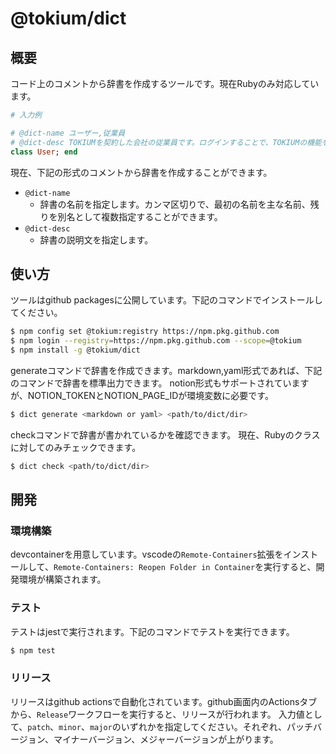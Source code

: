 # @tokium/dict
## 概要
コード上のコメントから辞書を作成するツールです。現在Rubyのみ対応しています。
```ruby
# 入力例

# @dict-name ユーザー,従業員
# @dict-desc TOKIUMを契約した会社の従業員です。ログインすることで、TOKIUMの機能を利用することができます。
class User; end
```

現在、下記の形式のコメントから辞書を作成することができます。
- `@dict-name`
  - 辞書の名前を指定します。カンマ区切りで、最初の名前を主な名前、残りを別名として複数指定することができます。
- `@dict-desc`
  - 辞書の説明文を指定します。

## 使い方
ツールはgithub packagesに公開しています。下記のコマンドでインストールしてください。
```bash
$ npm config set @tokium:registry https://npm.pkg.github.com
$ npm login --registry=https://npm.pkg.github.com --scope=@tokium
$ npm install -g @tokium/dict
```

generateコマンドで辞書を作成できます。markdown,yaml形式であれば、下記のコマンドで辞書を標準出力できます。
notion形式もサポートされていますが、NOTION_TOKENとNOTION_PAGE_IDが環境変数に必要です。
```bash
$ dict generate <markdown or yaml> <path/to/dict/dir>
```

checkコマンドで辞書が書かれているかを確認できます。
現在、Rubyのクラスに対してのみチェックできます。
```bash
$ dict check <path/to/dict/dir>
```

## 開発
### 環境構築
devcontainerを用意しています。vscodeの`Remote-Containers`拡張をインストールして、`Remote-Containers: Reopen Folder in Container`を実行すると、開発環境が構築されます。

### テスト
テストはjestで実行されます。下記のコマンドでテストを実行できます。
```bash
$ npm test
```

### リリース
リリースはgithub actionsで自動化されています。github画面内のActionsタブから、`Release`ワークフローを実行すると、リリースが行われます。
入力値として、`patch`、`minor`、`major`のいずれかを指定してください。それぞれ、パッチバージョン、マイナーバージョン、メジャーバージョンが上がります。

